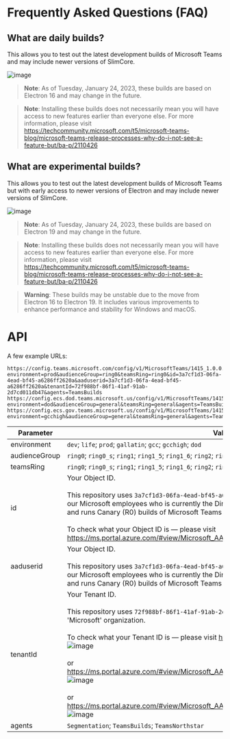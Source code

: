 # Frequently Asked Questions (FAQ)

## What are daily builds?

This allows you to test out the latest development builds of Microsoft Teams and may include newer versions of SlimCore.

![image](https://user-images.githubusercontent.com/11600822/214373085-6234ace7-df69-413a-9a37-c117af0b2870.png)

> **Note**:
> As of Tuesday, January 24, 2023, these builds are based on Electron 16 and may change in the future.

> **Note**:
> Installing these builds does not necessarily mean you will have access to new features earlier than everyone else.
> For more information, please visit https://techcommunity.microsoft.com/t5/microsoft-teams-blog/microsoft-teams-release-processes-why-do-i-not-see-a-feature-but/ba-p/2110426

## What are experimental builds?

This allows you to test out the latest development builds of Microsoft Teams but with early access to newer versions of Electron and may include newer versions of SlimCore.

![image](https://user-images.githubusercontent.com/11600822/214373563-5d3d729e-1a6e-4670-ac23-185c0a6a267e.png)

> **Note**:
> As of Tuesday, January 24, 2023, these builds are based on Electron 19 and may change in the future.

> **Note**:
> Installing these builds does not necessarily mean you will have access to new features earlier than everyone else.
> For more information, please visit https://techcommunity.microsoft.com/t5/microsoft-teams-blog/microsoft-teams-release-processes-why-do-i-not-see-a-feature-but/ba-p/2110426

> **Warning**:
> These builds may be unstable due to the move from Electron 16 to Electron 19.
> It includes various improvements to enhance performance and stability for Windows and macOS.

# API

A few example URLs:
```
https://config.teams.microsoft.com/config/v1/MicrosoftTeams/1415_1.0.0.0?environment=prod&audienceGroup=ring0&teamsRing=ring0&id=3a7cf1d3-06fa-4ead-bf45-a6286ff2620a&aaduserid=3a7cf1d3-06fa-4ead-bf45-a6286ff2620a&tenantId=72f988bf-86f1-41af-91ab-2d7cd011db47&agents=TeamsBuilds
https://config.ecs.dod.teams.microsoft.us/config/v1/MicrosoftTeams/1415_1.0.0.0?environment=dod&audienceGroup=general&teamsRing=general&agents=TeamsBuilds
https://config.ecs.gov.teams.microsoft.us/config/v1/MicrosoftTeams/1415_1.0.0.0?environment=gcchigh&audienceGroup=general&teamsRing=general&agents=TeamsBuilds
```

| Parameter | Value |
| --------- | ----- |
| environment | `dev`; `life`; `prod`; `gallatin`; `gcc`; `gcchigh`; `dod` |
| audienceGroup | `ring0`; `ring0_s`; `ring1`; `ring1_5`; `ring1_6`; `ring2`; `ring3`; `ring3_6`; `ring3_9`; `general`; `general_gcc` |
| teamsRing | `ring0`; `ring0_s`; `ring1`; `ring1_5`; `ring1_6`; `ring2`; `ring3`; `ring3_6`; `ring3_9`; `general`; `general_gcc` |
| id | Your Object ID. <br> <br> This repository uses `3a7cf1d3-06fa-4ead-bf45-a6286ff2620a` which is the Object ID for one of our Microsoft employees who is currently the Director of Product Marketing for Microsoft 365 and runs Canary (R0) builds of Microsoft Teams and other Microsoft 365 apps on a daily basis. <br> <br> To check what your Object ID is — please visit https://ms.portal.azure.com/#view/Microsoft_AAD_IAM/ActiveDirectoryMenuBlade/~/Overview: |
| aaduserid | Your Object ID. <br> <br> This repository uses `3a7cf1d3-06fa-4ead-bf45-a6286ff2620a` which is the Object ID for one of our Microsoft employees who is currently the Director of Product Marketing for Microsoft 365 and runs Canary (R0) builds of Microsoft Teams and other Microsoft 365 apps on a daily basis. |
| tenantId | Your Tenant ID. <br> <br> This repository uses `72f988bf-86f1-41af-91ab-2d7cd011db47` which is the Tenant ID for the 'Microsoft' organization. <br> <br> To check what your Tenant ID is — please visit https://ms.portal.azure.com/#settings/directory: ![image](https://user-images.githubusercontent.com/11600822/214304740-77d734e1-05c7-4f7a-b1c8-9b955fcbb658.png) <br> <br> or https://ms.portal.azure.com/#view/Microsoft_AAD_IAM/ActiveDirectoryMenuBlade/~/Overview: ![image](https://user-images.githubusercontent.com/11600822/214384895-7bc55699-13bc-459c-90ce-d7d8b8912b2f.png) <br> <br> or https://ms.portal.azure.com/#view/Microsoft_AAD_IAM/ActiveDirectoryMenuBlade/~/Properties: ![image](https://user-images.githubusercontent.com/11600822/214313972-9a4eeb9a-9e74-4b3a-a867-12ba70c989bc.png) |
| agents | `Segmentation`; `TeamsBuilds`; `TeamsNorthstar` |
